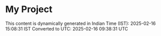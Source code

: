 # My Project

This content is dynamically generated in Indian Time (IST): 2025-02-16 15:08:31 IST
Converted to UTC: 2025-02-16 09:38:31 UTC
